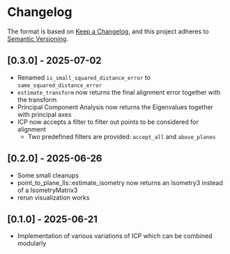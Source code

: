 # Changelog

The format is based on [Keep a Changelog](https://keepachangelog.com/en/1.0.0/),
and this project adheres to [Semantic Versioning](https://semver.org/spec/v2.0.0.html).

## [0.3.0] - 2025-07-02

- Renamed `is_small_squared_distance_error` to `same_squared_distance_error`
- `estimate_transform` now returns the final alignment error together with the transform
- Principal Component Analysis now returns the Eigenvalues together with principal axes
- ICP now accepts a filter to filter out points to be considered for alignment
  - Two predefined filters are provided: `accept_all` and `above_planes`

## [0.2.0] - 2025-06-26

- Some small cleanups
- point_to_plane_lls::estimate_isometry now returns an Isometry3 instead of a IsometryMatrix3
- rerun visualization works

## [0.1.0] - 2025-06-21

- Implementation of various variations of ICP which can be combined modularly
